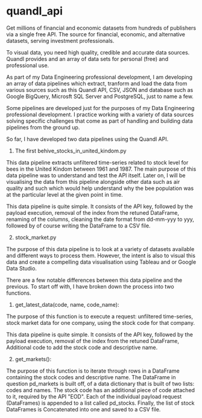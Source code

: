 # quandl_api
Get millions of financial and economic datasets from hundreds of publishers via a single free API.
The source for financial, economic, and alternative datasets, serving investment professionals.

To visual data, you need high quality, credible and accurate data sources. Quandl provides and an array of data sets for personal (free) and professional use. 

As part of my Data Engineering professional development, I am developing an array of data pipelines which extract, tranform and load the data from various sources such as this Quandl API, CSV, JSON and database such as Google BigQuery, Microsft SQL Server and PostgreSQL, just to name a few. 

Some pipelines are developed just for the purposes of my Data Engineering professional development. I practice working with a variety of data sources solving specific challenges that come as part of handling and building data pipelines from the ground up. 

So far, I have developed two data pipelines using the Quandl API. 

1. The first behive_stocks_in_united_kindom.py

This data pipeline extracts unfiltered time-series related to stock level for bees in the United Kindom between 1961 and 1987. The main purpose of this data pipeline was to understand and test the API itself. Later on, I will be visualising the data from this pipeline alongside other data such as air quality and such which would help understand why the bee population was at the particular level at the given point in time. 

This data pipeline is quite simple. It consists of the API key, followed by the payload execution, removal of the index from the retuned DataFrame, renaming of the columns, cleaning the date format from dd-mm-yyy to yyy, followed by of course writing the DataFrame to a CSV file.  

2. stock_market.py

The purpose of this data pipeline is to look at a variety of datasets available and different ways to process them. However, the intent is also to visual this data and create a compelling data visualisation using Tableau and or Google Data Studio. 

There are a few notable differences between this data pipeline and the previous. To start off with, I have broken down the process into two functions. 

1. get_latest_data(code, name, code_name):

The purpose of this function is to execute a request: unfiltered time-series, stock market data for one company, using the stock code for that company. 

This data pipeline is quite simple. It consists of the API key, followed by the payload execution, removal of the index from the retuned DataFrame, Additional code to add the stock code and descriptive name. 


2. get_markets():

The purpose of this function is to iterate through rows in a DataFrame containing the stock codes and descriptive name. The DataFrame in question pd_markets is built off, of a data dictionary that is built of two lists: codes and names. The stock code has an additional piece of code attached to it, required by the API "EOD". Each of the individual payload request (DataFrames) is appended to a list called pd_stocks. Finally, the list of stock DataFrames is Concatenated into one and saved to a CSV file.  
